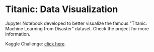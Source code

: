 # Titanic: Data Visualization

Jupyter Notebook developed to better visualize the famous "Titanic: Machine Learning from Disaster" dataset.
Check the project for more information.

Kaggle Challenge: [click here](https://www.kaggle.com/c/titanic).
